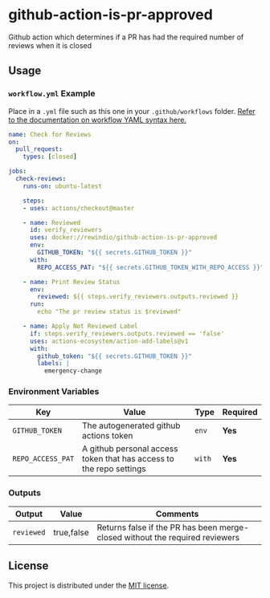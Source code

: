 # github-action-is-pr-approved

Github action which determines if a PR has had the required number of reviews when it is closed

## Usage

### `workflow.yml` Example

Place in a `.yml` file such as this one in your `.github/workflows` folder. [Refer to the documentation on workflow YAML syntax here.](https://help.github.com/en/articles/workflow-syntax-for-github-actions)

```yaml
name: Check for Reviews
on:
  pull_request:
    types: [closed]

jobs:
  check-reviews:
    runs-on: ubuntu-latest

    steps:
    - uses: actions/checkout@master

    - name: Reviewed
      id: verify_reviewers
      uses: docker://rewindio/github-action-is-pr-approved
      env:
        GITHUB_TOKEN: "${{ secrets.GITHUB_TOKEN }}"
      with:
        REPO_ACCESS_PAT: "${{ secrets.GITHUB_TOKEN_WITH_REPO_ACCESS }}"

    - name: Print Review Status
      env:
        reviewed: ${{ steps.verify_reviewers.outputs.reviewed }}
      run:
        echo "The pr review status is $reviewed"

    - name: Apply Not Reviewed Label
      if: steps.verify_reviewers.outputs.reviewed == 'false'
      uses: actions-ecosystem/action-add-labels@v1 
      with:
        github_token: "${{ secrets.GITHUB_TOKEN }}"
        labels: |
          emergency-change
```

### Environment Variables

| Key | Value | Type | Required |
| ------------- | ------------- | ------------- | ------------- |
| `GITHUB_TOKEN` | The autogenerated github actions token | `env` | **Yes** |
| `REPO_ACCESS_PAT` | A github personal access token that has access to the repo settings | `with` | **Yes** |

### Outputs

| Output | Value | Comments |
| ------------- | ------------- | ------------- |
| `reviewed` | true,false | Returns false if the PR has been merge-closed without the required reviewers |

## License

This project is distributed under the [MIT license](LICENSE.md).
